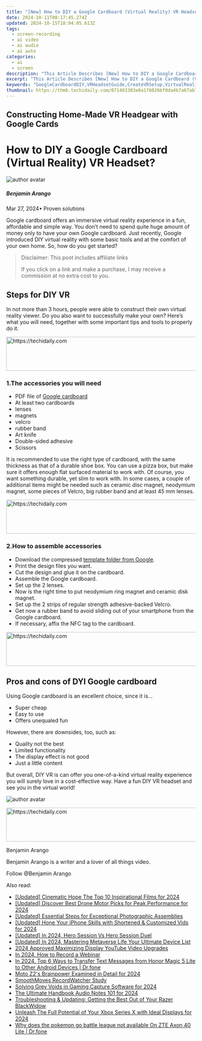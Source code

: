 ```yaml
---
title: "[New] How to DIY a Google Cardboard (Virtual Reality) VR Headset?"
date: 2024-10-11T00:17:45.274Z
updated: 2024-10-15T18:04:05.613Z
tags: 
  - screen-recording
  - ai video
  - ai audio
  - ai auto
categories: 
  - ai
  - screen
description: "This Article Describes [New] How to DIY a Google Cardboard (Virtual Reality) VR Headset?"
excerpt: "This Article Describes [New] How to DIY a Google Cardboard (Virtual Reality) VR Headset?"
keywords: "GoogleCardboardDIY,VRHeadsetGuide,CreateVRSetup,VirtualRealityBuild,CardboardVRKit,DIYVRHardware,BuildOwnVRGear"
thumbnail: https://thmb.techidaily.com/071483303e8a1f6026bf0da4b7a67ab78d5daef3d5d188bd12d3a2359c4d77ed.jpg
---
```


## Constructing Home-Made VR Headgear with Google Cards

# How to DIY a Google Cardboard (Virtual Reality) VR Headset?

![author avatar](https://images.wondershare.com/filmora/article-images/benjamin-arango-author.jpg)

##### Benjamin Arango

 Mar 27, 2024• Proven solutions

 Google cardboard offers an immersive virtual reality experience in a fun, affordable and simple way. You don’t need to spend quite huge amount of money only to have your own Google cardboard. Just recently, Google introduced DIY virtual reality with some basic tools and at the comfort of your own home. So, how do you get started?

>  Disclaimer: This post includes affiliate links
>
>  If you click on a link and make a purchase, I may receive a commission at no extra cost to you.
>

## Steps for DIY VR

 In not more than 3 hours, people were able to construct their own virtual reality viewer. Do you also want to successfully make your own? Here’s what you will need, together with some important tips and tools to properly do it.

<!-- affiliate ads begin -->
<a href="https://appsumo.8odi.net/c/5597632/2037335/7443" target="_top" id="2037335">
  <img src="//a.impactradius-go.com/display-ad/7443-2037335" border="0" alt="https://techidaily.com" width="728" height="90"/>
</a>
<img height="0" width="0" src="https://appsumo.8odi.net/i/5597632/2037335/7443" style="position:absolute;visibility:hidden;" border="0" />
<!-- affiliate ads end -->

### 1.The accessories you will need

* PDF file of [Google cardboard](https://vr.google.com/intl/en%5Fus/cardboard/get-cardboard/  )
* At least two cardboards
* lenses
* magnets
* velcro
* rubber band
* Art knife
* Double-sided adhesive
* Scissors

 It is recommended to use the right type of cardboard, with the same thickness as that of a durable shoe box. You can use a pizza box, but make sure it offers enough flat surfaced material to work with. Of course, you want something durable, yet slim to work with. In some cases, a couple of additional items might be needed such as ceramic disc magnet, neodymium magnet, some pieces of Velcro, big rubber band and at least 45 mm lenses.

<!-- affiliate ads begin -->
<a href="https://ephamedtechinc.pxf.io/c/5597632/2136615/26400" target="_top" id="2136615">
  <img src="//a.impactradius-go.com/display-ad/26400-2136615" border="0" alt="https://techidaily.com" width="728" height="90"/>
</a>
<img height="0" width="0" src="https://ephamedtechinc.pxf.io/i/5597632/2136615/26400" style="position:absolute;visibility:hidden;" border="0" />
<!-- affiliate ads end -->

### 2.How to assemble accessories

* Download the compressed [template folder from Google](https://vr.google.com/intl/en%5Fus/cardboard/get-cardboard/  ).
* Print the design files you want.
* Cut the design and glue it on the cardboard.
* Assemble the Google cardboard.
* Set up the 2 lenses.
* Now is the right time to put neodymium ring magnet and ceramic disk magnet.
* Set up the 2 strips of regular strength adhesive-backed Velcro.
* Get now a rubber band to avoid sliding out of your smartphone from the Google cardboard.
* If necessary, affix the NFC tag to the cardboard.

<!-- affiliate ads begin -->
<a href="https://imp.i110150.net/c/5597632/798161/11305" target="_top" id="798161">
  <img src="//a.impactradius-go.com/display-ad/11305-798161" border="0" alt="https://techidaily.com" width="728" height="90"/>
</a>
<img height="0" width="0" src="https://imp.i110150.net/i/5597632/798161/11305" style="position:absolute;visibility:hidden;" border="0" />
<!-- affiliate ads end -->

## Pros and cons of DYI Google cardboard

 Using Google cardboard is an excellent choice, since it is…

* Super cheap
* Easy to use
* Offers unequaled fun

 However, there are downsides, too, such as:

* Quality not the best
* Limited functionality
* The display effect is not good
* Just a little content

 But overall, DIY VR is can offer you one-of-a-kind virtual reality experience you will surely love in a cost-effective way. Have a fun DIY VR headset and see you in the virtual world!

![author avatar](https://images.wondershare.com/filmora/article-images/benjamin-arango-author.jpg)

<!-- affiliate ads begin -->
<a href="https://laganoo.pxf.io/c/5597632/1528703/16446" target="_top" id="1528703">
  <img src="//a.impactradius-go.com/display-ad/16446-1528703" border="0" alt="https://techidaily.com" width="728" height="90"/>
</a>
<img height="0" width="0" src="https://laganoo.pxf.io/i/5597632/1528703/16446" style="position:absolute;visibility:hidden;" border="0" />
<!-- affiliate ads end -->

Benjamin Arango

Benjamin Arango is a writer and a lover of all things video.

Follow @Benjamin Arango


<ins class="adsbygoogle"
     style="display:block"
     data-ad-format="autorelaxed"
     data-ad-client="ca-pub-7571918770474297"
     data-ad-slot="1223367746"></ins>



<ins class="adsbygoogle"
     style="display:block"
     data-ad-client="ca-pub-7571918770474297"
     data-ad-slot="8358498916"
     data-ad-format="auto"
     data-full-width-responsive="true"></ins>


<span class="atpl-alsoreadstyle">Also read:</span>
<div><ul>
<li><a href="https://fox-friendly.techidaily.com/updated-cinematic-hope-the-top-10-inspirational-films-for-2024/"><u>[Updated] Cinematic Hope The Top 10 Inspirational Films for 2024</u></a></li>
<li><a href="https://fox-access.techidaily.com/updated-discover-best-drone-motor-picks-for-peak-performance-for-2024/"><u>[Updated] Discover Best Drone Motor Picks for Peak Performance for 2024</u></a></li>
<li><a href="https://fox-access.techidaily.com/updated-essential-steps-for-exceptional-photographic-assemblies/"><u>[Updated] Essential Steps for Exceptional Photographic Assemblies</u></a></li>
<li><a href="https://fox-access.techidaily.com/updated-hone-your-iphone-skills-with-shortened-and-customized-vids-for-2024/"><u>[Updated] Hone Your iPhone Skills with Shortened & Customized Vids for 2024</u></a></li>
<li><a href="https://fox-access.techidaily.com/updated-in-2024-hero-session-vs-hero-session-duel/"><u>[Updated] In 2024, Hero Session Vs Hero Session Duel</u></a></li>
<li><a href="https://fox-access.techidaily.com/updated-in-2024-mastering-metaverse-life-your-ultimate-device-list/"><u>[Updated] In 2024, Mastering Metaverse Life Your Ultimate Device List</u></a></li>
<li><a href="https://fox-cloud.techidaily.com/2024-approved-maximizing-display-youtube-video-upgrades/"><u>2024 Approved Maximizing Display YouTube Video Upgrades</u></a></li>
<li><a href="https://on-screen-recording.techidaily.com/in-2024-how-to-record-a-webinar/"><u>In 2024, How to Record a Webinar</u></a></li>
<li><a href="https://android-transfer.techidaily.com/in-2024-top-6-ways-to-transfer-text-messages-from-honor-magic-5-lite-to-other-android-devices-drfone-by-drfone-transfer-from-android-transfer-from-android/"><u>In 2024, Top 6 Ways to Transfer Text Messages from Honor Magic 5 Lite to Other Android Devices | Dr.fone</u></a></li>
<li><a href="https://fox-access.techidaily.com/moto-z2s-brainpower-examined-in-detail-for-2024/"><u>Moto Z2's Brainpower Examined in Detail for 2024</u></a></li>
<li><a href="https://on-screen-recording.techidaily.com/smoothmoves-recordwatcher-study/"><u>SmoothMoves RecordWatcher Study</u></a></li>
<li><a href="https://screen-video-capture.techidaily.com/solving-grey-voids-in-gaming-capture-software-for-2024/"><u>Solving Grey Voids in Gaming Capture Software for 2024</u></a></li>
<li><a href="https://fox-access.techidaily.com/the-ultimate-handbook-audio-notes-101-for-2024/"><u>The Ultimate Handbook Audio Notes 101 for 2024</u></a></li>
<li><a href="https://win-amazing.techidaily.com/troubleshooting-and-updating-getting-the-best-out-of-your-razer-blackwidow/"><u>Troubleshooting & Updating: Getting the Best Out of Your Razer BlackWidow</u></a></li>
<li><a href="https://some-guidance.techidaily.com/unleash-the-full-potential-of-your-xbox-series-x-with-ideal-displays-for-2024/"><u>Unleash The Full Potential of Your Xbox Series X with Ideal Displays for 2024</u></a></li>
<li><a href="https://android-pokemon-go.techidaily.com/why-does-the-pokemon-go-battle-league-not-available-on-zte-axon-40-lite-drfone-by-drfone-virtual-android/"><u>Why does the pokemon go battle league not available On ZTE Axon 40 Lite | Dr.fone</u></a></li>
</ul></div>

